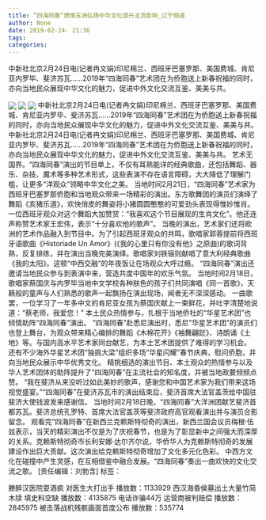 ```yaml
---
title: “四海同春”燃情五洲弘扬中华文化提升主流影响_辽宁频道
author: None
date: 2019-02-24- 21:36
tags: 
categories: 
---
```

中新社北京2月24日电(记者冉文娟)印尼棉兰、西班牙巴塞罗那、美国费城、肯尼亚内罗毕、斐济苏瓦……2019年“四海同春”艺术团在为侨胞送上新春祝福的同时，亦向当地民众展现中华文化的魅力，促进中外文化交流互鉴、美美与共。
<!-- more -->
                
<img align="center" border="0" src="http://p0.ifengimg.com/fck/2019_09/2e005a09866a5e1_w500_h334.jpg" />
                
<img align="center" border="0" src="http://p0.ifengimg.com/fck/2019_09/48b269fb4e5e29d_w550_h344.jpg" />
            
<img align="center" border="0" src="http://p2.ifengimg.com/a/2016/0810/204c433878d5cf9size1_w16_h16.png" />
中新社北京2月24日电(记者冉文娟)印尼棉兰、西班牙巴塞罗那、美国费城、肯尼亚内罗毕、斐济苏瓦……2019年“四海同春”艺术团在为侨胞送上新春祝福的同时，亦向当地民众展现中华文化的魅力，促进中外文化交流互鉴、美美与共。
中新社北京2月24日电(记者冉文娟)印尼棉兰、西班牙巴塞罗那、美国费城、肯尼亚内罗毕、斐济苏瓦……2019年“四海同春”艺术团在为侨胞送上新春祝福的同时，亦向当地民众展现中华文化的魅力，促进中外文化交流互鉴、美美与共。
艺术无国界。“四海同春”演出的节目单上，不仅有耳熟能详的经典歌曲，还包括舞蹈、器乐、杂技、魔术等多种艺术形式，这些表演不存在语言障碍，大大降低了理解门槛，让更多“洋观众”领略中华文化之美。
当地时间2月21日，“四海同春”艺术家为西班牙巴塞罗那侨胞和当地观众带来一场精彩的演出。东方歌舞团的演员们演绎了舞蹈《亥猪乐道》，欢快俏皮的舞姿将小猪圆圆憨憨的可爱劲头表现得惟妙惟肖。
一位西班牙观众对这个舞蹈大加赞赏：“我喜欢这个节目展现的生肖文化”。他还连声称赞艺术家王宏伟，表示“十分喜欢他的歌声”。
当晚的演出，艺术家们还将欧洲的艺术作品融入到节目中。为了引起西班牙观众的共鸣，歌唱家郭蓉提前将西班牙语歌曲《Historiade Un Amor》(《我的心里只有你没有他》之原曲)的歌词背熟，反复排练，并在演出当晚完美演绎。歌唱家刘铁骊则献唱了意大利经典歌曲《我的太阳》。这顿“中西交融”的年夜饭让在场观众大呼过瘾。
“四海同春”演出还邀请当地民众参与到表演中来，营造共度中国年的欢乐气氛。
当地时间2月18日，歌唱家蔡国庆与内罗毕当地中文学校各种肤色的孩子们共同演唱《同一首歌》，天籁般的童声与人们熟悉的歌声一起飘扬在演出现场，闻者无不深深感动。
一曲歌罢，一位学习了一年多中文的肯尼亚女孩为蔡国庆献上一束鲜花，并吐字清楚地说道：“蔡老师，我爱您！”
本土民众热情参与，扎根于当地侨社的“华星艺术团”也倾情助阵“四海同春”演出。
“四海同春”赴悉尼演出时，悉尼“华星艺术团”的演员们也登上舞台，为观众带来精心编排的舞蹈《木棉花开》《袖舞翩跹》、诗朗诵《土地》等。与国内高水平艺术家同台献艺，为本土艺术团提供了难得的学习机会。
还有不少海外华星艺术团“独挑大梁”组织多场“华星闪耀”春节庆典，慰问侨胞，并向当地民众展示中华优秀文化。
精挑细选的演出节目、本土观众的热情参与以及华人艺术团体的助阵提升了“四海同春”在主流社会的知名度，并被当地政要频频点赞。
“我在斐济从来没听过如此美妙的歌声，感谢您和中国艺术家为我们带来这场视觉盛宴。”“四海同春”在斐济苏瓦市的演出结束后，斐济首席大法官盖茨给中国驻斐济大使钱波发来感谢信。
当地时间2月18日晚，“四海同春”大洋洲团献艺斐济首都苏瓦。斐济总统孔罗特、首席大法官盖茨等斐济政府高官观看演出并与演员合影留念。
观看完“四海同春”在新西兰克赖斯特彻奇的演出，新西兰国会议员梅根·伍兹表示，当天的精彩演出不仅是为了庆祝春节，也是为了彰显新中之间强大而深厚的关系。克赖斯特彻奇市长利安娜·达尔齐尔说，华侨华人为克赖斯特彻奇的发展建设作出巨大贡献。这次演出给克赖斯特彻奇增加了文化多元化色彩。
中西方文化在碰撞中产生灵感，在互相借鉴中融合发展。“四海同春”奏出一曲欢快的文化交流之歌。
[责任编辑：刘勃含]
标签：
 
             
滕醉汉医院耍酒疯 对医生大打出手
播放数：1133929
西汉海昏侯墓出土大量竹简木牍 填史料空缺
播放数：4135875
电话诈骗44万 运营商被判赔偿
播放数：2845975
被击落战机残骸画面首度公布
播放数：535774
